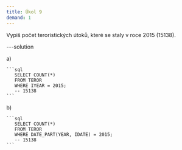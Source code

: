 ```yaml
---
title: Úkol 9
demand: 1
---
```


Vypiš počet teroristických útoků, které se staly v roce 2015 (15138).

---solution

a)

    ```sql
       SELECT COUNT(*)
       FROM TEROR
       WHERE IYEAR = 2015;
       -- 15138
    ```

b)

    ```sql
       SELECT COUNT(*)
       FROM TEROR
       WHERE DATE_PART(YEAR, IDATE) = 2015;
       -- 15138
    ```
